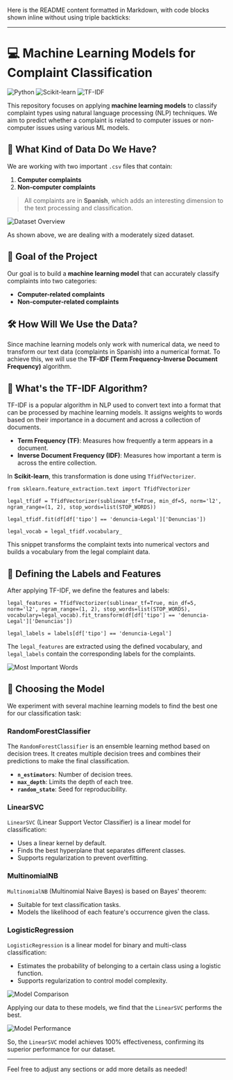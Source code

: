 Here is the README content formatted in Markdown, with code blocks shown inline without using triple backticks:

---

# 💻 Machine Learning Models for Complaint Classification
![Python](https://img.shields.io/badge/Python-3.8-blue) ![Scikit-learn](https://img.shields.io/badge/Scikit--learn-0.24-blue) ![TF-IDF](https://img.shields.io/badge/TF--IDF-Algorithm-orange)

This repository focuses on applying **machine learning models** to classify complaint types using natural language processing (NLP) techniques. We aim to predict whether a complaint is related to computer issues or non-computer issues using various ML models.

## 📂 What Kind of Data Do We Have?
We are working with two important `.csv` files that contain:
1. **Computer complaints**
2. **Non-computer complaints**

> All complaints are in **Spanish**, which adds an interesting dimension to the text processing and classification.

![Dataset Overview](https://github.com/nicolasvargaszz/ML-models/assets/65906810/1748a023-1a53-4fce-88d6-2a0f05dbaef0)

As shown above, we are dealing with a moderately sized dataset. 

## 🎯 Goal of the Project
Our goal is to build a **machine learning model** that can accurately classify complaints into two categories:
- **Computer-related complaints**
- **Non-computer-related complaints**

## 🛠️ How Will We Use the Data?
Since machine learning models only work with numerical data, we need to transform our text data (complaints in Spanish) into a numerical format. To achieve this, we will use the **TF-IDF (Term Frequency-Inverse Document Frequency)** algorithm.

## 🔎 What's the TF-IDF Algorithm?
TF-IDF is a popular algorithm in NLP used to convert text into a format that can be processed by machine learning models. It assigns weights to words based on their importance in a document and across a collection of documents.

- **Term Frequency (TF)**: Measures how frequently a term appears in a document.
- **Inverse Document Frequency (IDF)**: Measures how important a term is across the entire collection.

In **Scikit-learn**, this transformation is done using `TfidfVectorizer`.

`from sklearn.feature_extraction.text import TfidfVectorizer`

`legal_tfidf = TfidfVectorizer(sublinear_tf=True, min_df=5, norm='l2', ngram_range=(1, 2), stop_words=list(STOP_WORDS))`

`legal_tfidf.fit(df[df['tipo'] == 'denuncia-Legal']['Denuncias'])`

`legal_vocab = legal_tfidf.vocabulary_`

This snippet transforms the complaint texts into numerical vectors and builds a vocabulary from the legal complaint data.

## 📑 Defining the Labels and Features
After applying TF-IDF, we define the features and labels:

`legal_features = TfidfVectorizer(sublinear_tf=True, min_df=5, norm='l2', ngram_range=(1, 2), stop_words=list(STOP_WORDS), vocabulary=legal_vocab).fit_transform(df[df['tipo'] == 'denuncia-Legal']['Denuncias'])`

`legal_labels = labels[df['tipo'] == 'denuncia-Legal']`

The `legal_features` are extracted using the defined vocabulary, and `legal_labels` contain the corresponding labels for the complaints.

![Most Important Words](https://github.com/nicolasvargaszz/ML-models/assets/65906810/104b7019-d11f-46ae-8e87-5648ea3c86c4)

## 🤖 Choosing the Model
We experiment with several machine learning models to find the best one for our classification task:

### RandomForestClassifier

The `RandomForestClassifier` is an ensemble learning method based on decision trees. It creates multiple decision trees and combines their predictions to make the final classification.

- **`n_estimators`**: Number of decision trees.
- **`max_depth`**: Limits the depth of each tree.
- **`random_state`**: Seed for reproducibility.

### LinearSVC

`LinearSVC` (Linear Support Vector Classifier) is a linear model for classification:

- Uses a linear kernel by default.
- Finds the best hyperplane that separates different classes.
- Supports regularization to prevent overfitting.

### MultinomialNB

`MultinomialNB` (Multinomial Naive Bayes) is based on Bayes' theorem:

- Suitable for text classification tasks.
- Models the likelihood of each feature's occurrence given the class.

### LogisticRegression

`LogisticRegression` is a linear model for binary and multi-class classification:

- Estimates the probability of belonging to a certain class using a logistic function.
- Supports regularization to control model complexity.

![Model Comparison](https://github.com/nicolasvargaszz/ML-models/assets/65906810/8a3b087e-acdf-4e64-b6f3-ef9d9a1fdede)

Applying our data to these models, we find that the `LinearSVC` performs the best.

![Model Performance](https://github.com/nicolasvargaszz/ML-models/assets/65906810/d1507b7c-1f6b-46d5-91eb-00cd4b5c3b55)

So, the `LinearSVC` model achieves 100% effectiveness, confirming its superior performance for our dataset.

---

Feel free to adjust any sections or add more details as needed!
